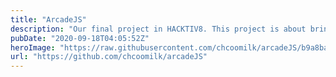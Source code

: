 ```yaml
---
title: "ArcadeJS"
description: "Our final project in HACKTIV8. This project is about bringing classic arcade games into the web browser purely in Javascript."
pubDate: "2020-09-18T04:05:52Z"
heroImage: "https://raw.githubusercontent.com/chcoomilk/arcadeJS/b9a8ba0b12b6b9057115fc4200d39b9d5aacb3cf/client/src/assets/brand.svg"
url: "https://github.com/chcoomilk/arcadeJS"
---
```


